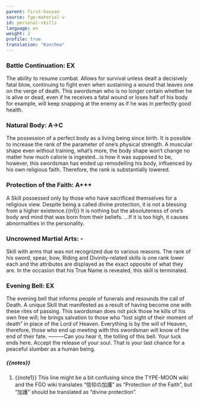 ```yaml
---
parent: first-hassan
source: fgo-material-v
id: personal-skills
language: en
weight: 2
profile: true
translation: "Konchew"
---
```


### Battle Continuation: EX

The ability to resume combat.
Allows for survival unless dealt a decisively fatal blow, continuing to fight even when sustaining a wound that leaves one on the verge of death.
This swordsman who is no longer certain whether he is alive or dead, even if he receives a fatal wound or loses half of his body for example, will keep snapping at the enemy as if he was in perfectly good health.

### Natural Body: A→C

The possession of a perfect body as a living being since birth.
It is possible to increase the rank of the parameter of one’s physical strength.
A muscular shape even without training, what’s more, the body shape won’t change no matter how much calorie is ingested…is how it was supposed to be, however, this swordsman has ended up remodelling his body, influenced by his own religious faith. Therefore, the rank is substantial​ly lowered.

### Protection of the Faith: A+++

A Skill possessed only by those who have sacrificed themselves for a religious view.
Despite being a called divine protection, it is not a blessing from a higher existence.{{n1}}
It is nothing but the absoluteness of one’s body and mind that was born from their beliefs. …If it is too high, it causes abnormalities in the personality.

### Uncrowned Martial Arts: -

Skill with arms that was not recognized due to various reasons.
The rank of his sword, spear, bow, Riding and Divinity-related skills is one rank lower each and the attributes are displayed as the exact opposite of what they are.
In the occasion that his True Name is revealed, this skill is terminated.

### Evening Bell: EX

The evening bell that informs people of funerals and resounds the call of Death.
A unique Skill that manifested as a result of having become one with these rites of passing.
This swordsman does not pick those he kills of his own free will; he brings salvation to those who “lost sight of their moment of death” in place of the Lord of Heaven.
Everything is by the will of Heaven, therefore, those who end up meeting with this swordsman will know of the end of their fate.
―――Can you hear it, the tolling of this bell.
Your luck ends here. Accept the release of your soul. That is your last chance for a peaceful slumber as a human being.

##### {{notes}}

1. {{note1}} This line might be a bit confusing since the TYPE-MOON wiki and the FGO wiki translates “信仰の加護” as “Protection of the Faith”, but “加護” should be translated as “divine protection”.
